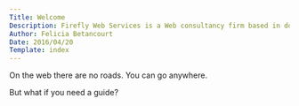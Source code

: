 ```yaml
---
Title: Welcome
Description: Firefly Web Services is a Web consultancy firm based in downtown Oakland, Caflifornia. We love WordPress!
Author: Felicia Betancourt
Date: 2016/04/20
Template: index
---
```


<div class="welcome-wrap">
    <p class="main-intro">
        <span>On the web there are no roads.</span>
        <span>You&nbsp;can&nbsp;go&nbsp;anywhere.</span>
    </p>
    <aside>But what if you need a guide?</aside>
</div>
